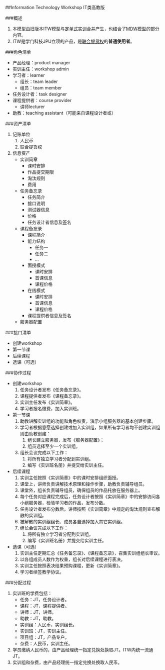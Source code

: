 ##Information Technology Workshop
IT类高教版

###概述
1. 本模型由旧版本ITW模型与[定单式实训](https://github.com/hyg/com.origin/blob/master/Order.Training/Order.Training.md)合并产生，也结合了[MDW模型](http://git.oschina.net/hyg/MDW/blob/master/README.md)的部分内容。
2. ITW是学门科技JPU立项的产品，是[联合提货权](https://github.com/hyg/com.origin/blob/master/Joint.Token/Joint.Token.md)的**普通使用者**。

###角色清单
* 产品经理：product manager
* 实训主任：workshop admin
* 学习者：learner
	* 组长：team leader
	* 组员：team member
* 任务设计者：task designer
* 课程提供者：course provider
	* 讲师lecturer
* 助教：teaching assistant（可能来自课程设计者或）

###资产清单
1. 记账单位
	1. 人民币
	2. 联合提货权
2. 信息资产
	* 实训简章
		* 课时安排
		* 作品提交期限
		* 淘汰规则
		* 费用
	* 任务备忘录
		* 任务简介
		* 接口说明
		* 测试器信息
		* 价格
		* 任务设计者信息及签名
	* 课程备忘录
		* 课程简介
		* 能力结构
			* 任务一
			* 任务二
			* ...
		* 面授模式
			* 课时安排
			* 首课信息
			* 课程价格 
		* 在线模式
			* 课时安排
			* 首课信息
		 	* 课程价格
		* 课程提供者信息及签名
	* 服务器配置

###接口清单
* 创建workshop
* 第一节课
* 后续课程 
* 选课（可选）

###协作过程
* 创建workshop
	1. 任务设计者发布《任务备忘录》。
	2. 课程提供者发布《课程备忘录》。
	3. 实训主任发布《实训简章》。
	4. 学习者报名缴费，加入实训班。
* 第一节课
	1. 助教讲解实训组的功能和角色权责，演示小组服务器的基本创建步骤。
	2. 学习者根据意愿选择创建或加入实训组，如果所有学习者均不创建实训组则由助教创建：
		1. 组长建立服务器，发布《服务器配置》；
		2. 组员选择至少一个实训组。
	3. 组长会议完成以下工作：
		1. 将所有独立学习者分配到实训组。
		2. 编写《实训班名册》并提交给实训主任。
* 后续课程 
	1. 实训主任按照《实训简章》中的课时安排组织面授。
	2. 课堂上，讲师负责讲解技术原理和操作步骤，助教负责辅导组员。
	3. 课堂外，组长负责辅导组员，确保组员的作品托放在服务器上。
	4. 每个任务对应课程完成后，任务设计者按照《实训简章》中的安排访问各小组服务器，检验学习者的作品，发布分数。
	5. 任务设计者发布分数后，讲师按照《实训简章》中规定的淘汰规则宣布解散的实训组。
	6. 被解散的实训组组长、成员各自选择加入其它实训组。
	7.  组长会议完成以下工作：
		1. 将所有独立学习者分配到实训组。
		2. 编写《实训班名册》并提交给实训主任。
* 选课（可选）
	1. 实训主任定期汇总《任务备忘录》、《课程备忘录》，召集实训组组长审议。
	2. 以各组成员人数作为权重，组长对后续课程进行表决。
	3. 实训主任按照表决结果预购课程，更新《实训简章》。
	4. 学习者续签教学协议。

###分配过程
1. 实训班的学费包括：
	* 任务：JT，任务设计者。
	* 课程：JT，课程提供者。
	* 讲师：JT，讲师。
	* 助教：JT，助教。
	* 实训组：人民币，实训组长。
	* 实训班：JT，实训主任。
	* 项目组：JT，产品专户。
	* 杂费：人民币，实训主任。
2. 学员缴纳人民币的，由产品经理统一指定兑换处换取JT。ITW内统一流通JT。
3. 实训组和杂费，由产品经理统一指定兑换处换取人民币。